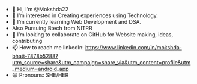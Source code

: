- 👋 Hi, I’m @Mokshda22
- 👀 I’m interested in Creating experiences using Technology.
- 🌱 I’m currently learning Web Development and DSA.
- Also Pursuing Btech from NITRR
- 💞️ I’m looking to collaborate on GitHub for Website making, ideas, contributing
- 📫 How to reach me linkedIn: https://www.linkedin.com/in/mokshda-bhatt-7878b5288?utm_source=share&utm_campaign=share_via&utm_content=profile&utm_medium=android_app
- 😄 Pronouns: SHE/HER

<!---
Mokshda22/Mokshda22 is a ✨ special ✨ repository because its `README.md` (this file) appears on your GitHub profile.
You can click the Preview link to take a look at your changes.
--->

